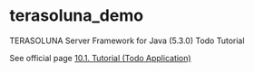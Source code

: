 # terasoluna_demo
TERASOLUNA Server Framework for Java (5.3.0) Todo Tutorial

See official page
[10.1. Tutorial (Todo Application)](http://terasolunaorg.github.io/guideline/5.3.0.RELEASE/en/Tutorial/TutorialTodo.html)